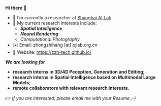 **Hi there** 👋

- 🌱 I’m currently a researcher at [Shanghai AI Lab](https://www.shlab.org.cn/).
- 🔭 My current research interests include:
  - **_Spatial Intelligence_**
  - **_Neural Rendering_**
  - _Computational Photography_
- :envelope: Email: zhongzhihang [at] pjlab.org.cn
- :watermelon: Website: https://zzh-tech.github.io/

**_We are looking for_**  
  - **research interns in 3D/4D Peception, Generation and Editing;**
  - **research interns in Spatial Intelligence based on Multimodal Large Models;**
  - **remote collaborators with relevant research interests.**

:point_right: *If you are interested, please email me with your Resume ;-)*
